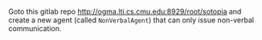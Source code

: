 Goto this gitlab repo http://ogma.lti.cs.cmu.edu:8929/root/sotopia and create a new agent (called `NonVerbalAgent`) that can only issue non-verbal communication.